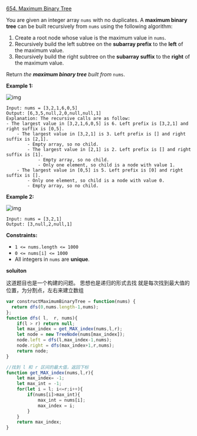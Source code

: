 [654. Maximum Binary Tree](https://leetcode.com/problems/maximum-binary-tree/)

You are given an integer array `nums` with no duplicates. A **maximum binary tree** can be built recursively from `nums` using the following algorithm:

1. Create a root node whose value is the maximum value in `nums`.
2. Recursively build the left subtree on the **subarray prefix** to the **left** of the maximum value.
3. Recursively build the right subtree on the **subarray suffix** to the **right** of the maximum value.

Return *the **maximum binary tree** built from* `nums`.

 

**Example 1:**

![img](https://assets.leetcode.com/uploads/2020/12/24/tree1.jpg)

```
Input: nums = [3,2,1,6,0,5]
Output: [6,3,5,null,2,0,null,null,1]
Explanation: The recursive calls are as follow:
- The largest value in [3,2,1,6,0,5] is 6. Left prefix is [3,2,1] and right suffix is [0,5].
    - The largest value in [3,2,1] is 3. Left prefix is [] and right suffix is [2,1].
        - Empty array, so no child.
        - The largest value in [2,1] is 2. Left prefix is [] and right suffix is [1].
            - Empty array, so no child.
            - Only one element, so child is a node with value 1.
    - The largest value in [0,5] is 5. Left prefix is [0] and right suffix is [].
        - Only one element, so child is a node with value 0.
        - Empty array, so no child.
```

**Example 2:**

![img](https://assets.leetcode.com/uploads/2020/12/24/tree2.jpg)

```
Input: nums = [3,2,1]
Output: [3,null,2,null,1]
```

 

**Constraints:**

- `1 <= nums.length <= 1000`
- `0 <= nums[i] <= 1000`
- All integers in `nums` are **unique**.

**soluiton**

这道题目也是一个构建的问题。
思想也是递归的形式去找
就是每次找到最大值的位置，为分割点，左右来建立数组

```js
var constructMaximumBinaryTree = function(nums) {
  return dfs(0,nums.length-1,nums);
};
function dfs( l,  r, nums){
    if(l > r) return null;
    let max_index = get_MAX_index(nums,l,r);
    let node = new TreeNode(nums[max_index]); 
    node.left = dfs(l,max_index-1,nums);
    node.right = dfs(max_index+1,r,nums);
    return node; 
}

//找到 l 和 r 区间的最大值，返回下标
function get_MAX_index(nums,l,r){
    let max_index= -1; 
    let max_int = -1;
    for(let i = l; i<=r;i++){
        if(nums[i]>max_int){
            max_int = nums[i];
            max_index = i; 
        }
    }
    return max_index; 
}
```


